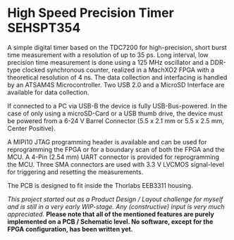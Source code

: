 # High Speed Precision Timer SEHSPT354


A simple digital timer based on the TDC7200 for high-precision, short burst time measurement with a resolution of up to 35 ps. 
Long interval, low precision time measurement is done using a 125 MHz oscillator and a DDR-type clocked synchronous counter, realized in a MachXO2 FPGA with a theoretical resolution of 4 ns.
The data collection and interfacing is handled by an ATSAM4S Microcontroller.
Two USB 2.0 and a MicroSD Interface are available for data collection.

If connected to a PC via USB-B the device is fully USB-Bus-powered.
In the case of only using a microSD-Card or a USB thumb drive, the device must be powered from a 6-24 V Barrel Connector (5.5 x 2.1 mm or 5.5 x 2.5 mm, Center Positive).

A MIPI10 JTAG programming header is available and can be used for reprogramming the FPGA or for a boundary scan of both the FPGA and the MCU. 
A 4-Pin (2.54 mm) UART connector is provided for reprogramming the MCU.
Three SMA connectors are used with 3.3 V LVCMOS signal-level for triggering and resetting the measurements.

The PCB is designed to fit inside the Thorlabs EEB3311 housing.

*This project started out as a Product Design / Layout challenge for myself and is still in a very early WIP-stage. Any (constructive) input is very much appreciated.*
**Please note that all of the mentioned features are purely implemented on a PCB / Schematic level. No software, except for the FPGA configuration, has been written yet.**
